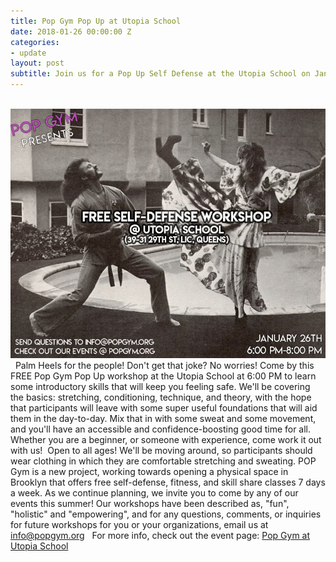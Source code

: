 ```yaml
---
title: Pop Gym Pop Up at Utopia School
date: 2018-01-26 00:00:00 Z
categories:
- update
layout: post
subtitle: Join us for a Pop Up Self Defense at the Utopia School on January 26th
---
```


​
![Pop Gym at Utopia School](/assets/utopiaschool.jpg)
​
​
Palm Heels for the people! Don't get that joke? No worries! Come by this FREE Pop Gym Pop Up workshop at the Utopia School at 6:00 PM to learn some introductory skills that will keep you feeling safe. We'll be covering the basics: stretching, conditioning, technique, and theory, with the hope that participants will leave with some super useful foundations that will aid them in the day-to-day. Mix that in with some sweat and some movement, and you'll have an accessible and confidence-boosting good time for all. Whether you are a beginner, or someone with experience, come work it out with us!
​
Open to all ages! We'll be moving around, so participants should wear clothing in which they are comfortable stretching and sweating.
​
POP Gym is a new project, working towards opening a physical space in Brooklyn that offers free self-defense, fitness, and skill share classes 7 days a week. As we continue planning, we invite you to come by any of our events this summer! Our workshops have been described as, "fun", "holistic" and "empowering", and for any questions, comments, or inquiries for future workshops for you or your organizations, email us at info@popgym.org
​
​
For more info, check out the event page: [Pop Gym at Utopia School](https://www.facebook.com/events/192898561296046/)

